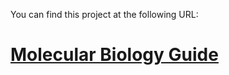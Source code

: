 You can find this project at the following URL:

# [Molecular Biology Guide](https://fishenzone.github.io/molecular-guide/)
